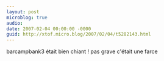 ```yaml
---
layout: post
microblog: true
audio: 
date: 2007-02-04 00:00:00 -0000
guid: http://xtof.micro.blog/2007/02/04/t5282143.html
---
```

barcampbank3 était bien chiant ! pas grave c'était une farce 

